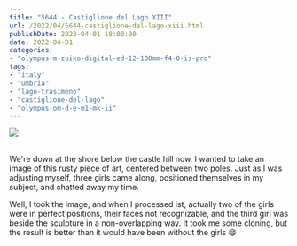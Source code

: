 ```yaml
---
title: "5644 - Castiglione del Lago XIII"
url: /2022/04/5644-castiglione-del-lago-xiii.html
publishDate: 2022-04-01 18:00:00
date: 2022-04-01
categories:
- "olympus-m-zuiko-digital-ed-12-100mm-f4-0-is-pro"
tags:
- "italy"
- "umbria"
- "lago-trasimeno"
- "castiglione-del-lago"
- "olympus-om-d-e-m1-mk-ii"
---
```

<div class="container">
<div class="center"><a target="_blank" href="https://d25zfm9zpd7gm5.cloudfront.net/1200x1200/2019/20190904_135520_lr.jpg"><img class="webfeedsFeaturedVisual" src="https://d25zfm9zpd7gm5.cloudfront.net/0600x0600/2019/20190904_135520_lr.jpg" /></a></div>
</div>
<br />

We're down at the shore below the castle hill now. I wanted
to take an image of this rusty piece of art, centered
between two poles. Just as I was adjusting myself, three
girls came along, positioned themselves in my subject, and
chatted away my time. 

Well, I took the image, and when I processed ist, actually
two of the girls were in perfect positions, their faces not
recognizable, and the third girl was beside the sculpture in
a non-overlapping way. It took me some cloning, but the
result is better than it would have been without the girls
:smile:

